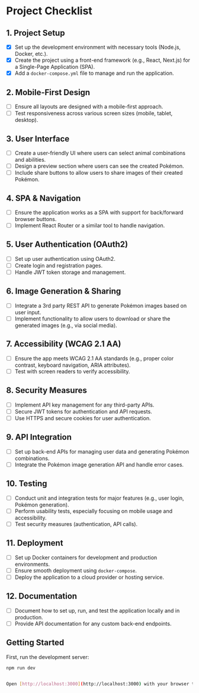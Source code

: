 # Project Checklist

## 1. Project Setup
- [x] Set up the development environment with necessary tools (Node.js, Docker, etc.).
- [x] Create the project using a front-end framework (e.g., React, Next.js) for a Single-Page Application (SPA).
- [x] Add a `docker-compose.yml` file to manage and run the application.

## 2. Mobile-First Design
- [ ] Ensure all layouts are designed with a mobile-first approach.
- [ ] Test responsiveness across various screen sizes (mobile, tablet, desktop).

## 3. User Interface
- [ ] Create a user-friendly UI where users can select animal combinations and abilities.
- [ ] Design a preview section where users can see the created Pokémon.
- [ ] Include share buttons to allow users to share images of their created Pokémon.

## 4. SPA & Navigation
- [ ] Ensure the application works as a SPA with support for back/forward browser buttons.
- [ ] Implement React Router or a similar tool to handle navigation.

## 5. User Authentication (OAuth2)
- [ ] Set up user authentication using OAuth2.
- [ ] Create login and registration pages.
- [ ] Handle JWT token storage and management.

## 6. Image Generation & Sharing
- [ ] Integrate a 3rd party REST API to generate Pokémon images based on user input.
- [ ] Implement functionality to allow users to download or share the generated images (e.g., via social media).

## 7. Accessibility (WCAG 2.1 AA)
- [ ] Ensure the app meets WCAG 2.1 AA standards (e.g., proper color contrast, keyboard navigation, ARIA attributes).
- [ ] Test with screen readers to verify accessibility.

## 8. Security Measures
- [ ] Implement API key management for any third-party APIs.
- [ ] Secure JWT tokens for authentication and API requests.
- [ ] Use HTTPS and secure cookies for user authentication.

## 9. API Integration
- [ ] Set up back-end APIs for managing user data and generating Pokémon combinations.
- [ ] Integrate the Pokémon image generation API and handle error cases.

## 10. Testing
- [ ] Conduct unit and integration tests for major features (e.g., user login, Pokémon generation).
- [ ] Perform usability tests, especially focusing on mobile usage and accessibility.
- [ ] Test security measures (authentication, API calls).

## 11. Deployment
- [ ] Set up Docker containers for development and production environments.
- [ ] Ensure smooth deployment using `docker-compose`.
- [ ] Deploy the application to a cloud provider or hosting service.

## 12. Documentation
- [ ] Document how to set up, run, and test the application locally and in production.
- [ ] Provide API documentation for any custom back-end endpoints.

## Getting Started

First, run the development server:

```bash
npm run dev


Open [http://localhost:3000](http://localhost:3000) with your browser to see the result.
